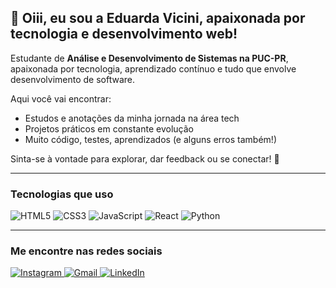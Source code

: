## 🔗 Oiii, eu sou a Eduarda Vicini, apaixonada por tecnologia e desenvolvimento web!

Estudante de **Análise e Desenvolvimento de Sistemas na PUC-PR**, apaixonada por tecnologia, aprendizado contínuo e tudo que envolve desenvolvimento de software.

Aqui você vai encontrar:

- Estudos e anotações da minha jornada na área tech  
- Projetos práticos em constante evolução  
- Muito código, testes, aprendizados (e alguns erros também!)

Sinta-se à vontade para explorar, dar feedback ou se conectar! 🚀  

---

### Tecnologias que uso

<p>
  <img alt="HTML5" src="https://img.shields.io/badge/HTML5-E34F26?style=flat&logo=html5&logoColor=white" />
  <img alt="CSS3" src="https://img.shields.io/badge/CSS3-1572B6?style=flat&logo=css3&logoColor=white" />
  <img alt="JavaScript" src="https://img.shields.io/badge/JavaScript-F7DF1E?style=flat&logo=javascript&logoColor=black" />
  <img alt="React" src="https://img.shields.io/badge/React-61DAFB?style=flat&logo=react&logoColor=black" />
  <img alt="Python" src="https://img.shields.io/badge/Python-3776AB?style=flat&logo=python&logoColor=white" />
</p>

---

### Me encontre nas redes sociais

<p>
  <a href="https://www.instagram.com/dudavicini/" target="_blank" rel="noopener noreferrer">
    <img src="https://img.shields.io/badge/INSTAGRAM-E4405F?style=for-the-badge&logo=instagram&logoColor=white" alt="Instagram" />
  </a>
  <a href="eduardaviicinii@gmail.com" target="_blank" rel="noopener noreferrer">
    <img src="https://img.shields.io/badge/GMAIL-D14836?style=for-the-badge&logo=gmail&logoColor=white" alt="Gmail" />
  </a>
  <a href="https://www.linkedin.com/in/eduardavicini" target="_blank" rel="noopener noreferrer">
    <img src="https://img.shields.io/badge/LINKEDIN-0A66C2?style=for-the-badge&logo=linkedin&logoColor=white" alt="LinkedIn" />
  </a>
</p>
